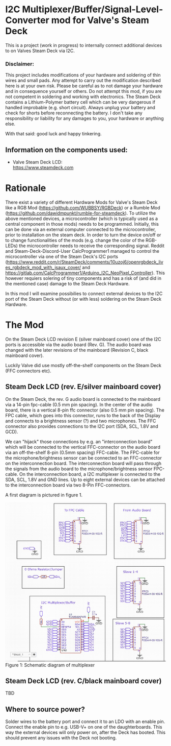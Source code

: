# I2C Multiplexer/Buffer/Signal-Level-Converter mod for Valve's Steam Deck 

This is a project (work in progress) to internally connect additional devices to on Valves Steam Deck via I2C.

### Disclaimer:
This project includes modifications of your hardware and soldering of thin wires and small pads. 
Any attempt to carry out the modification described here is at your own risk.
Please be careful as to not damage your hardware and in consequence yourself or others.
Do not attempt this mod, if you are not competent in soldering and working with electronics.
The Steam Deck contains a Lithium-Polymer battery cell which can be very dangerous if handled improbable (e.g. short circuit).
Always unplug your battery and check for shorts before reconnecting the battery.
I don't take any responsibility or liability for any damages to you, your hardware or anything else.

With that said: good luck and happy tinkering.

## Information on the components used:

- Valve Steam Deck LCD:
  <br />https://www.steamdeck.com

# Rationale

There exist a variety of different Hardware Mods for Valve's Steam Deck like a RGB Mod (https://github.com/WUBBSY/RGBDeck) or a Rumble Mod (https://github.com/dawidmpunkt/rumble-for-steamdeck). To utilize the above mentioned devices, a microcontroller (which is typically used as a central component in those mods) needs to be programmed. Initially, this can be done via an external computer connected to the microcontroller, prior to installation on the steam deck. In order to turn the device on/off or to change functionalities of the mods (e.g. change the color of the RGB-LEDs) the microcontroller needs to receive the corresponding signal. Reddit and Steam-Deck-Discord-User CalcProgrammer1 managed to control the microcontroller via one of the Steam Deck's I2C ports (https://www.reddit.com/r/SteamDeck/comments/10uzoj6/openrgbdeck_lives_rgbdeck_mod_with_jsaux_cover/ and https://gitlab.com/CalcProgrammer1/Arduino_I2C_NeoPixel_Controller). This however requiers solering of tiny components and has a risk of (and did in the mentioned case) damage to the Steam Deck Hardware. 

In this mod I will examine possibilies to connect external devices to the I2C port of the Steam Deck without (or with less) soldering on the Steam Deck Hardware.

# The Mod
On the Steam Deck LCD revision E (silver mainboard cover) one of the I2C ports is accessible via the audio board (Rev. G). The audio board was changed with the later revisions of the mainboard (Revision C, black mainboard cover). 

Luckily Valve did use mostly off-the-shelf components on the Steam Deck (FFC connectors etc).

## Steam Deck LCD (rev. E/silver mainboard cover)
On the Steam Deck, the rev. G audio board is connected to the mainboard via a 14-pin fpc-cable (0.5 mm pin spacing). In the center of the audio board, there is a vertical 8-pin ffc connector (also 0.5 mm pin spacing). The FPC cable, which goes into this connector, runs to the back of the Display and connects to a brightness sensor (?) and two microphones. The FFC connector also provides connections to the I2C port (SDA, SCL, 1.8V and GCD).

We can "hijack" those connections by e.g. an "interconnection board" which will be connected to the vertical FFC-connector on the audio board via an off-the-shelf 8-pin (0.5mm spacing) FFC-cable. The FPC-cable for the microphone/brightness sensor can be connected to an FFC-connector on the interconnection board. The interconnection board will pass through the signals from the audio board to the microphone/brightness sensor FPC-cable. On the interconnection board, a I2C multiplexer is connected to the SDA, SCL, 1.8V and GND lines. Up to eight external devices can be attached to the interconnection board via two 8-Pin FFC-connectors.

A first diagram is pictured in figure 1.

![Figure 1: Schematic diagram of multiplexer](pictures/Schematic_I2C_Multiplexer.jpg?raw=true "Figure 1: Schematic diagram of multiplexer")</br>Figure 1: Schematic diagram of multiplexer

## Steam Deck LCD (rev. C/black mainboard cover)
TBD

## Where to source power?
Solder wires to the battery port and connect it to an LDO with an enable pin. Connect the enable pin to e.g. USB-V+ on one of the daughterboards. This way the external devices will only power on, after the Deck has booted. This should prevent any issues with the Deck not booting. 
